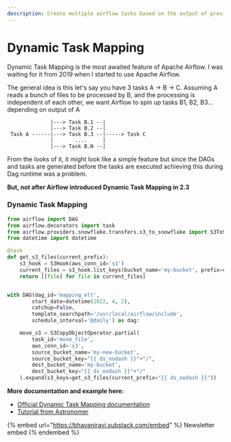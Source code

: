 ```yaml
---
description: Create multiple airflow tasks based on the output of previous task
---
```


# Dynamic Task Mapping

Dynamic Task Mapping is the most awaited feature of Apache Airflow. I was waiting for it from 2019 when I started to use Apache Airflow.

The general idea is this let's say you have 3 tasks A -> B -> C. Assuming A reads a bunch of files to be processed by B, and the processing is independent of each other, we want Airflow to spin up tasks B1, B2, B3... depending on output of A

```
              |---> Task B.1 --|
              |---> Task B.2 --|
 Task A ------|---> Task B.3 --|-----> Task C
              |       ....     |
              |---> Task B.N --|
```

From the looks of it, it might look like a simple feature but since the DAGs and tasks are generated before the tasks are executed achieving this during Dag runtime was a problem.

**But, not after Airflow introduced Dynamic Task Mapping in 2.3**

### Dynamic Task Mapping



```python
from airflow import DAG
from airflow.decorators import task
from airflow.providers.snowflake.transfers.s3_to_snowflake import S3ToSnowflakeOperator
from datetime import datetime

@task
def get_s3_files(current_prefix):
    s3_hook = S3Hook(aws_conn_id='s3')
    current_files = s3_hook.list_keys(bucket_name='my-bucket', prefix=current_prefix + "/", start_after_key=current_prefix + "/")
    return [[file] for file in current_files]


with DAG(dag_id='mapping_elt',
        start_date=datetime(2022, 4, 2),
        catchup=False,
        template_searchpath='/usr/local/airflow/include',
        schedule_interval='@daily') as dag:

    move_s3 = S3CopyObjectOperator.partial(
        task_id='move_file',
        aws_conn_id='s3',
        source_bucket_name='my-new-bucket',
        source_bucket_key="{{ ds_nodash }}"+"/",
        dest_bucket_name='my-bucket',
        dest_bucket_key="{{ ds_nodash }}"+"/"
    ).expand(s3_keys=get_s3_files(current_prefix="{{ ds_nodash }}"))

```

**More documentation and example here:**

* [Official Dynamic Task Mapping documentation](https://airflow.apache.org/docs/apache-airflow/2.3.0/concepts/dynamic-task-mapping.html)
* [Tutorial from Astronomer](https://www.astronomer.io/guides/dynamic-tasks)



{% embed url="https://bhavaniravi.substack.com/embed" %}
Newsletter embed
{% endembed %}
